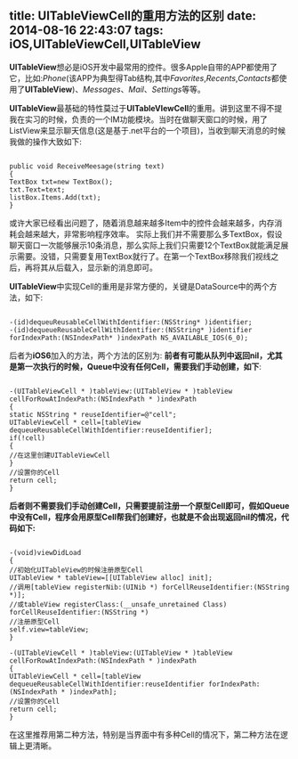title: UITableViewCell的重用方法的区别
date: 2014-08-16 22:43:07
tags: iOS,UITableViewCell,UITableView
---
**UITableView**想必是iOS开发中最常用的控件。很多Apple自带的APP都使用了它，比如:*Phone*(该APP为典型得Tab结构,其中*Favorites*,*Recents*,*Contacts*都使用了**UITableView**)、*Messages*、*Mail*、*Settings*等等。

**UITableView**最基础的特性莫过于**UITableVIewCell**的重用。讲到这里不得不提我在实习的时候，负责的一个IM功能模块。当时在做聊天窗口的时候，用了ListView来显示聊天信息(这是基于.net平台的一个项目)，当收到聊天消息的时候我做的操作大致如下:
<pre><code>
public void ReceiveMeesage(string text)
{
TextBox txt=new TextBox();
txt.Text=text;
listBox.Items.Add(txt);
}
</code></pre>

或许大家已经看出问题了，随着消息越来越多Item中的控件会越来越多，内存消耗会越来越大，非常影响程序效率。
实际上我们并不需要那么多TextBox，假设聊天窗口一次能够展示10条消息，那么实际上我们只需要12个TextBox就能满足展示需要。没错，只需要复用TextBox就行了。在第一个TextBox移除我们视线之后，再将其从后载入，显示新的消息即可。

**UITableView**中实现Cell的重用是非常方便的，关键是DataSource中的两个方法，如下:
<pre><code>
-(id)dequeuReusableCellWithIdentifier:(NSString* )identifier; 
-(id)dequeueReusableCellWithIdentifier:(NSString* )identifier forIndexPath:(NSIndexPath* )indexPath NS_AVAILABLE_IOS(6_0);
</code></pre>
后者为**iOS6**加入的方法，两个方法的区别为:
**前者有可能从队列中返回nil，尤其是第一次执行的时候，Queue中没有任何Cell，需要我们手动创建，如下**:
<pre><code>
-(UITableViewCell * )tableView:(UITableView * )tableView cellForRowAtIndexPath:(NSIndexPath * )indexPath
{
static NSString * reuseIdentifier=@"cell";
UITableViewCell * cell=[tableView dequeueReusableCellWithIdentifier:reuseIdentifier];
if(!cell)
{
//在这里创建UITableViewCell
}
//设置你的Cell
return cell;
}
</code></pre>
**后者则不需要我们手动创建Cell，只需要提前注册一个原型Cell即可，假如Queue中没有Cell，程序会用原型Cell帮我们创建好，也就是不会出现返回nil的情况，代码如下:**
<pre><code>
-(void)viewDidLoad
{
//初始化UITableView的时候注册原型Cell
UITableView * tableView=[[UITableView alloc] init];
//调用[tableView registerNib:(UINib *) forCellReuseIdentifier:(NSString *)];
//或tableView registerClass:(__unsafe_unretained Class) forCellReuseIdentifier:(NSString *)
//注册原型Cell
self.view=tableView;
}

-(UITableViewCell * )tableView:(UITableView * )tableView cellForRowAtIndexPath:(NSIndexPath * )indexPath
{
UITableViewCell * cell=[tableView dequeueReusableCellWithIdentifier:reuseIdentifier forIndexPath:(NSIndexPath * )indexPath];
//设置你的Cell
return cell;
}
</code></pre>
在这里推荐用第二种方法，特别是当界面中有多种Cell的情况下，第二种方法在逻辑上更清晰。